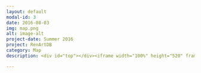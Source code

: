 ```yaml
---
layout: default
modal-id: 3
date: 2016-08-03
img: map.png
alt: image-alt
project-date: Summer 2016
project: RenArtDB
category: Map
description: <div id="top"></div><iframe width="100%" height="520" frameborder="0" src="https://carlocorsato.carto.com/viz/206c5c72-66fb-11e6-8585-0e3ff518bd15/embed_map" allowfullscreen webkitallowfullscreen mozallowfullscreen oallowfullscreen msallowfullscreen></iframe> <br> <br> The Map provides a visual gateway to the <a href="#" target="_blank">data set</a> of RenArtDB. <br> <br> To search information directly on the Map, click on one of the dots and an interactive information box will open. Sources of information and good resolution images can be accessed clicking on Location and Title links respectively. (If using a mobile or tablet, click on <a href="#top"><i class="fa fa-bars" aria-hidden="true"</i></a> to view the legend.) <br> <br> Images are not imported in RenArtDB and should be used and credited as indicated by the rights owners in their respective terms and conditions and/or licences. <br><br> The Map has been created with <a href="https://carto.com" target= "_blank">Carto</a> and can be shared, embedded and reused by clicking on the Share Botton <a href="#top"><i class="fa fa-paper-plane" aria-hidden="true"></i></a> <br> <br> We may assist you generating your own maps to visualise and access different version of RenArtDB or different data sets for your own projects. <br> <a href="mailto:carlo.corsato@gmail.com?Subject=Hello%20again" target="_top">Contact us</a>.

---
```

